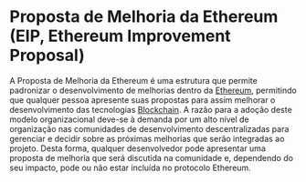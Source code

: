 # Proposta de Melhoria da Ethereum (EIP, Ethereum Improvement Proposal)

A Proposta de Melhoria da Ethereum é uma estrutura que permite padronizar o desenvolvimento de melhorias dentro da [Ethereum](Ethereum.md), permitindo que qualquer pessoa apresente suas propostas para assim melhorar o desenvolvimento das tecnologias [Blockchain](Blockchain.md). A razão para a adoção deste modelo organizacional deve-se à demanda por um alto nível de organização nas comunidades de desenvolvimento descentralizadas para gerenciar e decidir sobre as próximas melhorias que serão integradas ao projeto. Desta forma, qualquer desenvolvedor pode apresentar uma proposta de melhoria que será discutida na comunidade e, dependendo do seu impacto, pode ou não estar incluída no protocolo Ethereum.
